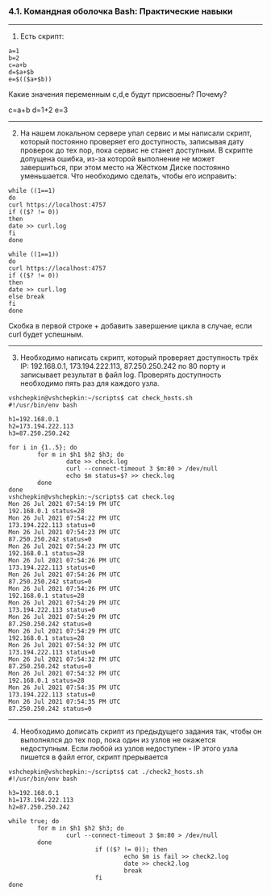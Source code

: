 ### 4.1. Командная оболочка Bash: Практические навыки

---
1.	Есть скрипт:
```
a=1
b=2
c=a+b
d=$a+$b
e=$(($a+$b))
```
Какие значения переменным c,d,e будут присвоены? Почему?

c=a+b d=1+2 e=3

---
2.	На нашем локальном сервере упал сервис и мы написали скрипт, который постоянно проверяет его доступность, записывая дату проверок до тех пор, пока сервис не станет доступным.
В скрипте допущена ошибка, из-за которой выполнение не может завершиться, при этом место на Жёстком Диске постоянно уменьшается. Что необходимо сделать, чтобы его исправить:
```
while ((1==1)
do
curl https://localhost:4757
if (($? != 0))
then
date >> curl.log
fi
done
```

```
while ((1==1))
do
curl https://localhost:4757
if (($? != 0))
then
date >> curl.log
else break
fi
done
```
Скобка в первой строке + добавить завершение цикла в случае, если curl будет успешным.

---
3.	Необходимо написать скрипт, который проверяет доступность трёх IP: 192.168.0.1, 173.194.222.113, 87.250.250.242 по 80 порту и записывает результат в файл log.
Проверять доступность необходимо пять раз для каждого узла.

```
vshchepkin@vshchepkin:~/scripts$ cat check_hosts.sh 
#!/usr/bin/env bash

h1=192.168.0.1
h2=173.194.222.113
h3=87.250.250.242

for i in {1..5}; do
        for m in $h1 $h2 $h3; do
                date >> check.log
                curl --connect-timeout 3 $m:80 > /dev/null
                echo $m status=$? >> check.log
        done
done
vshchepkin@vshchepkin:~/scripts$ cat check.log 
Mon 26 Jul 2021 07:54:19 PM UTC
192.168.0.1 status=28
Mon 26 Jul 2021 07:54:22 PM UTC
173.194.222.113 status=0
Mon 26 Jul 2021 07:54:23 PM UTC
87.250.250.242 status=0
Mon 26 Jul 2021 07:54:23 PM UTC
192.168.0.1 status=28
Mon 26 Jul 2021 07:54:26 PM UTC
173.194.222.113 status=0
Mon 26 Jul 2021 07:54:26 PM UTC
87.250.250.242 status=0
Mon 26 Jul 2021 07:54:26 PM UTC
192.168.0.1 status=28
Mon 26 Jul 2021 07:54:29 PM UTC
173.194.222.113 status=0
Mon 26 Jul 2021 07:54:29 PM UTC
87.250.250.242 status=0
Mon 26 Jul 2021 07:54:29 PM UTC
192.168.0.1 status=28
Mon 26 Jul 2021 07:54:32 PM UTC
173.194.222.113 status=0
Mon 26 Jul 2021 07:54:32 PM UTC
87.250.250.242 status=0
Mon 26 Jul 2021 07:54:32 PM UTC
192.168.0.1 status=28
Mon 26 Jul 2021 07:54:35 PM UTC
173.194.222.113 status=0
Mon 26 Jul 2021 07:54:35 PM UTC
87.250.250.242 status=0
```

---
4.	Необходимо дописать скрипт из предыдущего задания так, чтобы он выполнялся до тех пор, пока один из узлов не окажется недоступным. Если любой из узлов недоступен - 
IP этого узла пишется в файл error, скрипт прерывается
```
vshchepkin@vshchepkin:~/scripts$ cat ./check2_hosts.sh
#!/usr/bin/env bash

h3=192.168.0.1
h1=173.194.222.113
h2=87.250.250.242

while true; do
        for m in $h1 $h2 $h3; do
                curl --connect-timeout 3 $m:80 > /dev/null
        done
                        if (($? != 0)); then
                                echo $m is fail >> check2.log
                                date >> check2.log
                                break
                        fi
done
```
